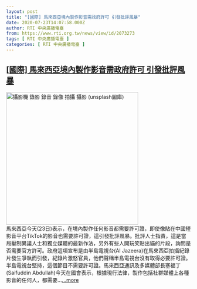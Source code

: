 ```yaml
---
layout: post
title: "[國際] 馬來西亞境內製作影音需政府許可 引發批評風暴"
date: 2020-07-23T14:07:58.000Z
author: RTI 中央廣播電臺
from: https://www.rti.org.tw/news/view/id/2073273
tags: [ RTI 中央廣播電臺 ]
categories: [ RTI 中央廣播電臺 ]
---
```

<!--1595513278000-->
[[國際] 馬來西亞境內製作影音需政府許可 引發批評風暴](https://www.rti.org.tw/news/view/id/2073273)
------

<div>
<img src="https://static.rti.org.tw/assets/thumbnails/2020/07/07/f8c05cbb1e30551858417c9b8f5edf36.jpg" width="360" alt="攝影機 錄影 錄音 錄像 拍攝 攝影 (unsplash圖庫)" title="攝影機 錄影 錄音 錄像 拍攝 攝影 (unsplash圖庫)"><br>馬來西亞今天(23日)表示，在境內製作任何影音都需要許可證，即使像貼在中國短影音平台TikTok的影音也需要許可證，這引發批評風暴。批評人士指責，這是當局壓制異議人士和獨立媒體的最新作法，另外有些人開玩笑貼出貓的片段，詢問是否需要官方許可。政府這項宣布是由半島電視台(Al Jazeera)在馬來西亞拍攝紀錄片發生爭執而引發，紀錄片激怒官員，他們聲稱半島電視台沒有取得必要許可證。半島電視台堅持，這個節目不需要許可證。馬來西亞通訊及多媒體部長塞福丁(Saifuddin Abdullah)今天在國會表示，根據現行法律，製作包括社群媒體上各種影音的任何人，都需要...<a target="_blank" href="https://www.rti.org.tw/news/view/id/2073273">...more</a>
</div>
